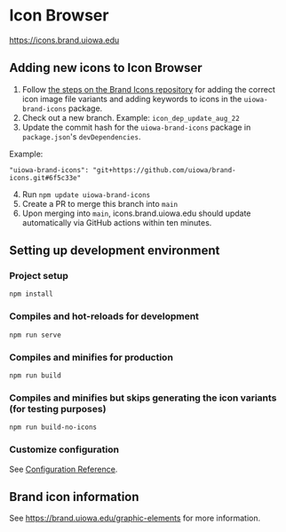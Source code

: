 # Icon Browser
https://icons.brand.uiowa.edu


## Adding new icons to Icon Browser

1. Follow [the steps on the Brand Icons repository](https://github.com/uiowa/brand-icons/blob/main/README.md) for adding the correct icon image file variants and adding keywords to icons in the `uiowa-brand-icons` package.
2. Check out a new branch. Example: `icon_dep_update_aug_22`
3. Update the commit hash for the `uiowa-brand-icons` package in `package.json`'s `devDependencies`. 

Example: 

`"uiowa-brand-icons": "git+https://github.com/uiowa/brand-icons.git#6f5c33e"`

4. Run `npm update uiowa-brand-icons`
5. Create a PR to merge this branch into `main`
6. Upon merging into `main`, icons.brand.uiowa.edu should update automatically via GitHub actions within ten minutes.

## Setting up development environment

### Project setup
```
npm install
```

### Compiles and hot-reloads for development
```
npm run serve
```

### Compiles and minifies for production
```
npm run build
```

### Compiles and minifies but skips generating the icon variants (for testing purposes)
```
npm run build-no-icons
```


### Customize configuration
See [Configuration Reference](https://cli.vuejs.org/config/).

## Brand icon information
See https://brand.uiowa.edu/graphic-elements for more information. 

